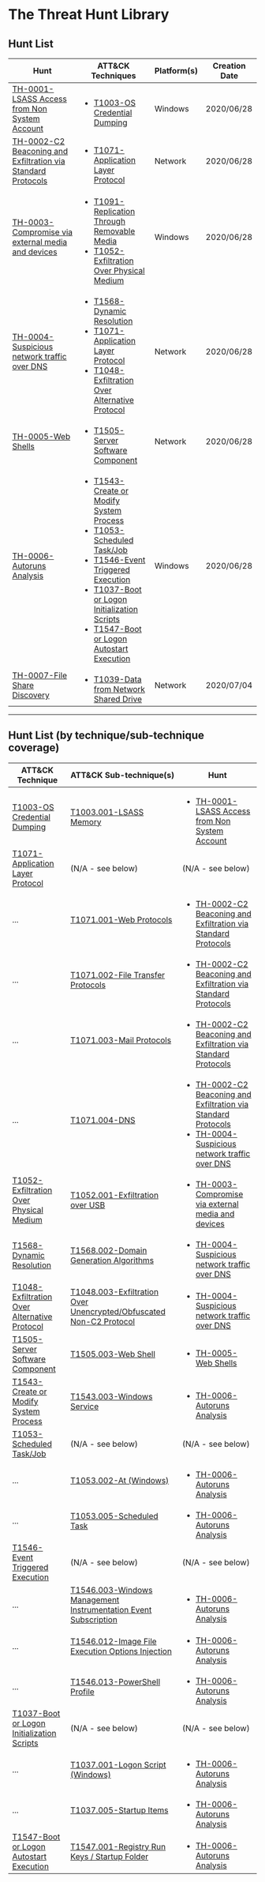 
# The Threat Hunt Library

## Hunt List

|Hunt|ATT&CK Techniques|Platform(s)|Creation Date|
|---|---|---|---|
|<a href="hunts/TH-0001-LSASS Access from Non System Account.md">TH-0001-LSASS Access from Non System Account</a>|<ul style='margin-bottom: 0;'><li><a href="https://attack.mitre.org/techniques/T1003/">T1003-OS Credential Dumping</a></li></ul>|Windows|2020/06/28|
|<a href="hunts/TH-0002-C2 Beaconing and Exfiltration via Standard Protocols.md">TH-0002-C2 Beaconing and Exfiltration via Standard Protocols</a>|<ul style='margin-bottom: 0;'><li><a href="https://attack.mitre.org/techniques/T1071/">T1071-Application Layer Protocol</a></li></ul>|Network|2020/06/28|
|<a href="hunts/TH-0003-Compromise via external media and devices.md">TH-0003-Compromise via external media and devices</a>|<ul style='margin-bottom: 0;'><li><a href="https://attack.mitre.org/techniques/T1091/">T1091-Replication Through Removable Media</a></li><li><a href="https://attack.mitre.org/techniques/T1052/">T1052-Exfiltration Over Physical Medium</a></li></ul>|Windows|2020/06/28|
|<a href="hunts/TH-0004-Suspicious network traffic over DNS.md">TH-0004-Suspicious network traffic over DNS</a>|<ul style='margin-bottom: 0;'><li><a href="https://attack.mitre.org/techniques/T1568/">T1568-Dynamic Resolution</a></li><li><a href="https://attack.mitre.org/techniques/T1071/">T1071-Application Layer Protocol</a></li><li><a href="https://attack.mitre.org/techniques/T1048/">T1048-Exfiltration Over Alternative Protocol</a></li></ul>|Network|2020/06/28|
|<a href="hunts/TH-0005-Web Shells.md">TH-0005-Web Shells</a>|<ul style='margin-bottom: 0;'><li><a href="https://attack.mitre.org/techniques/T1505/">T1505-Server Software Component</a></li></ul>|Network|2020/06/28|
|<a href="hunts/TH-0006-Autoruns Analysis.md">TH-0006-Autoruns Analysis</a>|<ul style='margin-bottom: 0;'><li><a href="https://attack.mitre.org/techniques/T1543/">T1543-Create or Modify System Process</a></li><li><a href="https://attack.mitre.org/techniques/T1053/">T1053-Scheduled Task/Job</a></li><li><a href="https://attack.mitre.org/techniques/T1546/">T1546-Event Triggered Execution</a></li><li><a href="https://attack.mitre.org/techniques/T1037/">T1037-Boot or Logon Initialization Scripts</a></li><li><a href="https://attack.mitre.org/techniques/T1547/">T1547-Boot or Logon Autostart Execution</a></li></ul>|Windows|2020/06/28|
|<a href="hunts/TH-0007-File Share Discovery.md">TH-0007-File Share Discovery</a>|<ul style='margin-bottom: 0;'><li><a href="https://attack.mitre.org/techniques/T1039/">T1039-Data from Network Shared Drive</a></li></ul>|Network|2020/07/04|

---
## Hunt List (by technique/sub-technique coverage)

|ATT&CK Technique|ATT&CK Sub-technique(s)|Hunt|
|---|---|---|
|[T1003-OS Credential Dumping](https://attack.mitre.org/techniques/T1003/)|[T1003.001-LSASS Memory](https://attack.mitre.org/techniques/T1003/001/)|<ul style='margin-bottom: 0;'><li><a href="hunts/TH-0001-LSASS Access from Non System Account.md">TH-0001-LSASS Access from Non System Account</a></li></ul>|
|[T1071-Application Layer Protocol](https://attack.mitre.org/techniques/T1071/)|(N/A - see below)|(N/A - see below)|
|...|[T1071.001-Web Protocols](https://attack.mitre.org/techniques/T1071/001/)|<ul style='margin-bottom: 0;'><li><a href="hunts/TH-0002-C2 Beaconing and Exfiltration via Standard Protocols.md">TH-0002-C2 Beaconing and Exfiltration via Standard Protocols</a></li></ul>|
|...|[T1071.002-File Transfer Protocols](https://attack.mitre.org/techniques/T1071/002/)|<ul style='margin-bottom: 0;'><li><a href="hunts/TH-0002-C2 Beaconing and Exfiltration via Standard Protocols.md">TH-0002-C2 Beaconing and Exfiltration via Standard Protocols</a></li></ul>|
|...|[T1071.003-Mail Protocols](https://attack.mitre.org/techniques/T1071/003/)|<ul style='margin-bottom: 0;'><li><a href="hunts/TH-0002-C2 Beaconing and Exfiltration via Standard Protocols.md">TH-0002-C2 Beaconing and Exfiltration via Standard Protocols</a></li></ul>|
|...|[T1071.004-DNS](https://attack.mitre.org/techniques/T1071/004/)|<ul style='margin-bottom: 0;'><li><a href="hunts/TH-0002-C2 Beaconing and Exfiltration via Standard Protocols.md">TH-0002-C2 Beaconing and Exfiltration via Standard Protocols</a></li><li><a href="hunts/TH-0004-Suspicious network traffic over DNS.md">TH-0004-Suspicious network traffic over DNS</a></li></ul>|
|[T1052-Exfiltration Over Physical Medium](https://attack.mitre.org/techniques/T1052/)|[T1052.001-Exfiltration over USB](https://attack.mitre.org/techniques/T1052/001/)|<ul style='margin-bottom: 0;'><li><a href="hunts/TH-0003-Compromise via external media and devices.md">TH-0003-Compromise via external media and devices</a></li></ul>|
|[T1568-Dynamic Resolution](https://attack.mitre.org/techniques/T1568/)|[T1568.002-Domain Generation Algorithms](https://attack.mitre.org/techniques/T1568/002/)|<ul style='margin-bottom: 0;'><li><a href="hunts/TH-0004-Suspicious network traffic over DNS.md">TH-0004-Suspicious network traffic over DNS</a></li></ul>|
|[T1048-Exfiltration Over Alternative Protocol](https://attack.mitre.org/techniques/T1048/)|[T1048.003-Exfiltration Over Unencrypted/Obfuscated Non-C2 Protocol](https://attack.mitre.org/techniques/T1048/003/)|<ul style='margin-bottom: 0;'><li><a href="hunts/TH-0004-Suspicious network traffic over DNS.md">TH-0004-Suspicious network traffic over DNS</a></li></ul>|
|[T1505-Server Software Component](https://attack.mitre.org/techniques/T1505/)|[T1505.003-Web Shell](https://attack.mitre.org/techniques/T1505/003/)|<ul style='margin-bottom: 0;'><li><a href="hunts/TH-0005-Web Shells.md">TH-0005-Web Shells</a></li></ul>|
|[T1543-Create or Modify System Process](https://attack.mitre.org/techniques/T1543/)|[T1543.003-Windows Service](https://attack.mitre.org/techniques/T1543/003/)|<ul style='margin-bottom: 0;'><li><a href="hunts/TH-0006-Autoruns Analysis.md">TH-0006-Autoruns Analysis</a></li></ul>|
|[T1053-Scheduled Task/Job](https://attack.mitre.org/techniques/T1053/)|(N/A - see below)|(N/A - see below)|
|...|[T1053.002-At (Windows)](https://attack.mitre.org/techniques/T1053/002/)|<ul style='margin-bottom: 0;'><li><a href="hunts/TH-0006-Autoruns Analysis.md">TH-0006-Autoruns Analysis</a></li></ul>|
|...|[T1053.005-Scheduled Task](https://attack.mitre.org/techniques/T1053/005/)|<ul style='margin-bottom: 0;'><li><a href="hunts/TH-0006-Autoruns Analysis.md">TH-0006-Autoruns Analysis</a></li></ul>|
|[T1546-Event Triggered Execution](https://attack.mitre.org/techniques/T1546/)|(N/A - see below)|(N/A - see below)|
|...|[T1546.003-Windows Management Instrumentation Event Subscription](https://attack.mitre.org/techniques/T1546/003/)|<ul style='margin-bottom: 0;'><li><a href="hunts/TH-0006-Autoruns Analysis.md">TH-0006-Autoruns Analysis</a></li></ul>|
|...|[T1546.012-Image File Execution Options Injection](https://attack.mitre.org/techniques/T1546/012/)|<ul style='margin-bottom: 0;'><li><a href="hunts/TH-0006-Autoruns Analysis.md">TH-0006-Autoruns Analysis</a></li></ul>|
|...|[T1546.013-PowerShell Profile](https://attack.mitre.org/techniques/T1546/013/)|<ul style='margin-bottom: 0;'><li><a href="hunts/TH-0006-Autoruns Analysis.md">TH-0006-Autoruns Analysis</a></li></ul>|
|[T1037-Boot or Logon Initialization Scripts](https://attack.mitre.org/techniques/T1037/)|(N/A - see below)|(N/A - see below)|
|...|[T1037.001-Logon Script (Windows)](https://attack.mitre.org/techniques/T1037/001/)|<ul style='margin-bottom: 0;'><li><a href="hunts/TH-0006-Autoruns Analysis.md">TH-0006-Autoruns Analysis</a></li></ul>|
|...|[T1037.005-Startup Items](https://attack.mitre.org/techniques/T1037/005/)|<ul style='margin-bottom: 0;'><li><a href="hunts/TH-0006-Autoruns Analysis.md">TH-0006-Autoruns Analysis</a></li></ul>|
|[T1547-Boot or Logon Autostart Execution](https://attack.mitre.org/techniques/T1547/)|[T1547.001-Registry Run Keys / Startup Folder](https://attack.mitre.org/techniques/T1547/001/)|<ul style='margin-bottom: 0;'><li><a href="hunts/TH-0006-Autoruns Analysis.md">TH-0006-Autoruns Analysis</a></li></ul>|
